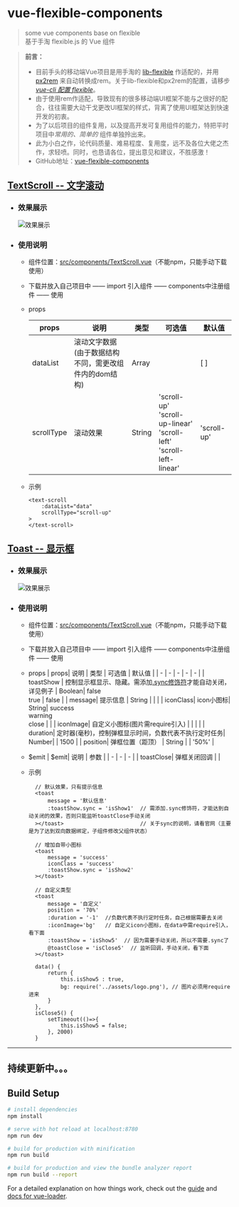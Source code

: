 # vue-flexible-components

> some vue components base on flexible<br>
基于手淘 flexible.js 的 Vue 组件

> **前言：**
> - 目前手头的移动端Vue项目是用手淘的 [lib-flexible](https://github.com/amfe/lib-flexible/tree/master) 作适配的，并用 [px2rem](https://www.npmjs.com/package/px2rem) 来自动转换成rem。关于lib-flexible和px2rem的配置，请移步 *[vue-cli 配置 flexible](https://segmentfault.com/a/1190000011883121)*。
> - 由于使用rem作适配，导致现有的很多移动端UI框架不能与之很好的配合，往往需要大动干戈更改UI框架的样式，背离了使用UI框架达到快速开发的初衷。
> - 为了以后项目的组件复用，以及提高开发可复用组件的能力，特把平时项目中*常用的、简单的* 组件单独拎出来。
> - 此为小白之作，论代码质量、难易程度、复用度，远不及各位大佬之杰作，求轻喷。同时，也恳请各位，提出意见和建议，不胜感激！
> -  GitHub地址：[vue-flexible-components](https://github.com/bingyang519/vueFlexibleComponents)

## [TextScroll -- 文字滚动](https://segmentfault.com/a/1190000012432631)

- ### 效果展示
  ![效果展示](https://sfault-image.b0.upaiyun.com/210/767/2107671534-5a3267d06e99b_articlex)
- ### 使用说明
  - 组件位置：[src/components/TextScroll.vue](https://github.com/bingyang519/vueFlexibleComponents/tree/master/src/components)（不能npm，只能手动下载使用）
  - 下载并放入自己项目中 —— import 引入组件 —— components中注册组件 —— 使用
  - props

    | props| 说明 | 类型 | 可选值 | 默认值
    | - | - | - | - | - |
    | dataList | 滚动文字数据<br>(由于数据结构不同，需更改组件内的dom结构) | Array | | [ ] |
    | scrollType | 滚动效果 | String | 'scroll-up'</br>'scroll-up-linear'</br>'scroll-left'</br>'scroll-left-linear' | 'scroll-up'
  - 示例
    ```
    <text-scroll
        :dataList="data"
        scrollType="scroll-up"
    >
    </text-scroll>
    ```
## [Toast -- 显示框](https://segmentfault.com/a/1190000012432631)

- ### 效果展示
  ![效果展示](https://sfault-image.b0.upaiyun.com/408/670/4086701058-5a40edd6eec66_articlex)
- ### 使用说明
  - 组件位置：[src/components/TextScroll.vue](https://github.com/bingyang519/vueFlexibleComponents/tree/master/src/components)（不能npm，只能手动下载使用）
  - 下载并放入自己项目中 —— import 引入组件 —— components中注册组件 —— 使用
  - props
      | props| 说明 | 类型 | 可选值 | 默认值 |
      | - | - | - | - | - |
      | toastShow | 控制显示框显示、隐藏。需添加[.sync修饰符](https://cn.vuejs.org/v2/guide/components.html#sync-修饰符)才能自动关闭，详见例子 | Boolean| false</br>true | false |
      | message| 提示信息 | String |  |  |
      | iconClass| icon小图标| String| success</br>warning</br>close |  |
      | iconImage| 自定义小图标(图片需require引入) |  | |  |
      | duration| 定时器(毫秒)，控制弹框显示时间，负数代表不执行定时任务| Number|  | 1500 |
      | position| 弹框位置（距顶） | String |  | '50%' |

  -  $emit
      | $emit| 说明 | 参数 |
      | - | - | - |
      | toastClose| 弹框关闭回调 |  |

   - 示例
      ```
        // 默认效果，只有提示信息
        <toast
            message = '默认信息'
            :toastShow.sync = 'isShow1'  // 需添加.sync修饰符，才能达到自动关闭的效果，否则只能监听toastClose手动关闭
        ></toast>                        // 关于sync的说明，请看官网（主要是为了达到双向数据绑定，子组件修改父组件状态）

        // 增加自带小图标
        <toast
            message = 'success'
            iconClass = 'success'
            :toastShow.sync = 'isShow2'
        ></toast>
      ```
      ```vue
        // 自定义类型
        <toast
            message = '自定义'
            position = '70%'
            :duration = '-1'  //负数代表不执行定时任务，自己根据需要去关闭
            :iconImage='bg'   // 自定义icon小图标，在data中需require引入，看下面
            :toastShow = 'isShow5'  // 因为需要手动关闭，所以不需要.sync了
            @toastClose = 'isClose5'  // 监听回调，手动关闭，看下面
        ></toast>

        data() {
            return {
                this.isShow5 : true,
                bg: require('../assets/logo.png'), // 图片必须用require进来
            }
        },
        isClose5() {
            setTimeout(()=>{
                this.isShow5 = false;
            }, 2000)
        }
      ```

---
## 持续更新中。。。
## Build Setup

``` bash
# install dependencies
npm install

# serve with hot reload at localhost:8780
npm run dev

# build for production with minification
npm run build

# build for production and view the bundle analyzer report
npm run build --report
```

For a detailed explanation on how things work, check out the [guide](http://vuejs-templates.github.io/webpack/) and [docs for vue-loader](http://vuejs.github.io/vue-loader).

